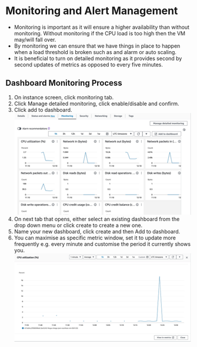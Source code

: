 # Monitoring and Alert Management

- Monitoring is important as it will ensure a higher availability than without monitoring. Without monitoring if the CPU load is too high then the VM may/will fall over.
- By monitoring we can ensure that we have things in place to happen when a load threshold is broken such as and alarm or auto scaling.
- It is beneficial to turn on detailed monitoring as it provides second by second updates of metrics as opposed to every five minutes.

## Dashboard Monitoring Process
1. On instance screen, click monitoring tab.
2. Click Manage detailed monitoring, click enable/disable and confirm.
3. Click add to dashboard.
   ![Instance Monitoring Tab](<../README_images/Instance Monitoring Tab Screenshot.jpg>)
4. On next tab that opens, either select an existing dashboard from the drop down menu or click create to create a new one.
5. Name your new dashboard, click create and then Add to dashboard.
6. You can maximise as specific metric window, set it to update more frequently e.g. every minute and customise the period it currently shows you.
   ![CPU Utilization Metric Window](<../README_images/Dashboard CPU Utilization Screenshot.jpg>)